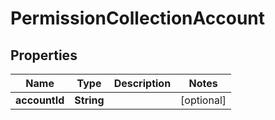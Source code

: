 # PermissionCollectionAccount

## Properties

Name | Type | Description | Notes
------------ | ------------- | ------------- | -------------
**accountId** | **String** |  | [optional] 


